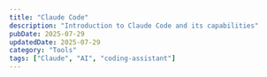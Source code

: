 ```yaml
---
title: "Claude Code"
description: "Introduction to Claude Code and its capabilities"
pubDate: 2025-07-29
updatedDate: 2025-07-29
category: "Tools"
tags: ["Claude", "AI", "coding-assistant"]
---
```

